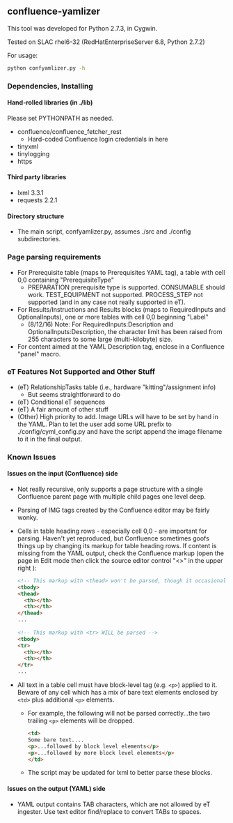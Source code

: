## confluence-yamlizer

This tool was developed for Python 2.7.3, in Cygwin.

Tested on SLAC rhel6-32 (RedHatEnterpriseServer 6.8, Python 2.7.2)

For usage:
```bash
python confyamlizer.py -h
```

### Dependencies, Installing
#### Hand-rolled libraries (in ./lib)

Please set PYTHONPATH as needed.

* confluence/confluence_fetcher_rest
  * Hard-coded Confluence login credentials in here
* tinyxml
* tinylogging
* https

#### Third party libraries

* lxml 3.3.1
* requests 2.2.1

#### Directory structure

* The main script, confyamlizer.py, assumes ./src and ./config subdirectories.

### Page parsing requirements

* For Prerequisite table (maps to Prerequisites YAML tag), a table with cell 0,0 containing "PrerequisiteType"
   * PREPARATION prerequisite type is supported. CONSUMABLE should work. TEST_EQUIPMENT not supported. PROCESS_STEP not supported (and in any case not really supported in eT).
* For Results/Instructions and Results blocks (maps to RequiredInputs and OptionalInputs), one or more tables with cell 0,0 beginning "Label"
   * (8/12/16) Note: For RequiredInputs:Description and OptionalInputs:Description, the character limit has been raised from 255 characters to some large (multi-kilobyte) size.
* For content aimed at the YAML Description tag, enclose in a Confluence "panel" macro.

### eT Features Not Supported and Other Stuff

* (eT) RelationshipTasks table (i.e., hardware "kitting"/assignment info)
    * But seems straightforward to do
* (eT) Conditional eT sequences
* (eT) A fair amount of other stuff
* (Other) High priority to add. Image URLs will have to be set by hand in the YAML. Plan to let the user add some URL prefix to ./config/cyml_config.py and have the script append the image filename to it in the final output.

### Known Issues
#### Issues on the input (Confluence) side

* Not really recursive, only supports a page structure with a single Confluence parent page with multiple child pages one level deep.
* Parsing of IMG tags created by the Confluence editor may be fairly wonky. 
* Cells in table heading rows - especially cell 0,0 - are important for parsing. Haven't yet reproduced, but Confluence sometimes goofs things up by changing its markup for table heading rows. If content is missing from the YAML output, check the Confluence markup (open the page in Edit mode then click the source editor control "<>" in the upper right ):

    ```html
    <!-- This markup with <thead> won't be parsed, though it occasionally appears -->
    <tbody>
    <thead>
      <th></th>
      <th></th>
    </thead>
    ...
     
    <!-- This markup with <tr> WILL be parsed -->
    <tbody>
    <tr>
      <th></th>
      <th></th>
    </tr>
    ...
    ```

* All text in a table cell must have block-level tag (e.g. `<p>`) applied to it. Beware of any cell which has a mix of bare text elements enclosed by `<td>` plus additional `<p>` elements.
   * For example, the following will not be parsed correctly...the two trailing `<p>` elements will be dropped.
        
     ```html
     <td>
     Some bare text....
     <p>...followed by block level elements</p>
     <p>...followed by more block level elements</p>
     </td>
     ```
   * The script may be updated for lxml to better parse these blocks.
     
        
#### Issues on the output (YAML) side

* YAML output contains TAB characters, which are not allowed by eT ingester. Use text editor find/replace to convert TABs to spaces.
